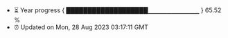 - ⏳ Year progress { ███████████████████▁▁▁▁▁▁▁▁▁▁▁ } 65.52 %
- ⏰ Updated on Mon, 28 Aug 2023 03:17:11 GMT

